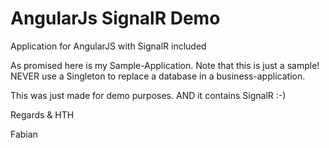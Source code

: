 # AngularJs SignalR Demo

Application for AngularJS with SignalR included

As promised here is my Sample-Application. Note that this is just a sample! NEVER use a Singleton to replace a database in a business-application.

This was just made for demo purposes. AND it contains SignalR :-)

Regards & HTH

Fabian
